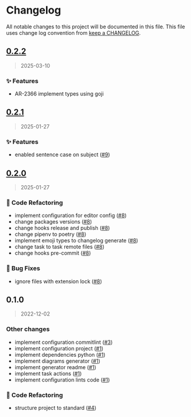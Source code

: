 # Changelog

All notable changes to this project will be documented in this file. This file uses change log convention from [keep a CHANGELOG](http://keepachangelog.com/en/0.3.0/).

<a name="0.2.2"></a>

## [0.2.2](https://github.com/infosisarg/commitlint-config/compare/0.2.1...0.2.2)

> 2025-03-10

### ✨ Features

- AR-2366 implement types using goji

<a name="0.2.1"></a>

## [0.2.1](https://github.com/infosisarg/commitlint-config/compare/0.2.0...0.2.1)

> 2025-01-27

### ✨ Features

- enabled sentence case on subject ([#9](https://github.com/infosisarg/commitlint-config/issues/9))

<a name="0.2.0"></a>

## [0.2.0](https://github.com/infosisarg/commitlint-config/compare/0.1.0...0.2.0)

> 2025-01-27

### 🎨 Code Refactoring

- implement configuration for editor config ([#8](https://github.com/infosisarg/commitlint-config/issues/8))
- change packages versions ([#8](https://github.com/infosisarg/commitlint-config/issues/8))
- change hooks release and publish ([#8](https://github.com/infosisarg/commitlint-config/issues/8))
- change pipenv to poetry ([#8](https://github.com/infosisarg/commitlint-config/issues/8))
- implement emoji types to changelog generate ([#8](https://github.com/infosisarg/commitlint-config/issues/8))
- change task to task remote files ([#8](https://github.com/infosisarg/commitlint-config/issues/8))
- change hooks pre-commit ([#8](https://github.com/infosisarg/commitlint-config/issues/8))

### 🐛 Bug Fixes

- ignore files with extension lock ([#8](https://github.com/infosisarg/commitlint-config/issues/8))

<a name="0.1.0"></a>

## 0.1.0

> 2022-12-02

### Other changes

- implement configuration commitlint ([#3](https://github.com/infosisarg/commitlint-config/issues/3))
- implement configuration project ([#1](https://github.com/infosisarg/commitlint-config/issues/1))
- implement dependencies python ([#1](https://github.com/infosisarg/commitlint-config/issues/1))
- implement diagrams generator ([#1](https://github.com/infosisarg/commitlint-config/issues/1))
- implement generator readme ([#1](https://github.com/infosisarg/commitlint-config/issues/1))
- implement task actions ([#1](https://github.com/infosisarg/commitlint-config/issues/1))
- implement configuration lints code ([#1](https://github.com/infosisarg/commitlint-config/issues/1))

### 🎨 Code Refactoring

- structure project to standard ([#4](https://github.com/infosisarg/commitlint-config/issues/4))
